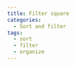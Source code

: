 ```yaml
---
title: Filter square
categories:
  - Sort and filter
tags:
  - sort
  - filter
  - organize
---
```

